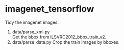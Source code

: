 # imagenet_tensorflow

Tidy the imagenet images.
1. data/parse_xml.py  
Get the bbox from ILSVRC2012_bbox_train_v2.
2. data/parse_data.py
Crop the train images by bboxes.
